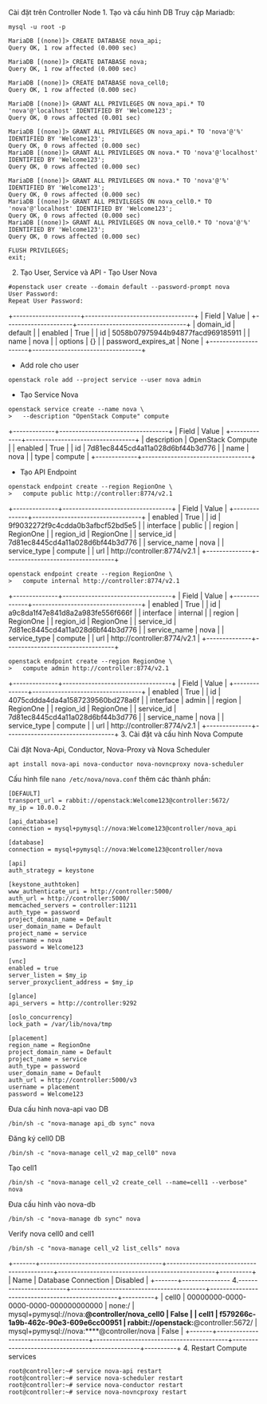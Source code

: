 Cài đặt trên Controller Node 1. Tạo và cấu hình DB
Truy cập Mariadb:
``` 
mysql -u root -p
```
```
MariaDB [(none)]> CREATE DATABASE nova_api;
Query OK, 1 row affected (0.000 sec)

MariaDB [(none)]> CREATE DATABASE nova;
Query OK, 1 row affected (0.000 sec)

MariaDB [(none)]> CREATE DATABASE nova_cell0;
Query OK, 1 row affected (0.000 sec)

MariaDB [(none)]> GRANT ALL PRIVILEGES ON nova_api.* TO 'nova'@'localhost' IDENTIFIED BY 'Welcome123';
Query OK, 0 rows affected (0.001 sec)

MariaDB [(none)]> GRANT ALL PRIVILEGES ON nova_api.* TO 'nova'@'%' IDENTIFIED BY 'Welcome123';
Query OK, 0 rows affected (0.000 sec)
MariaDB [(none)]> GRANT ALL PRIVILEGES ON nova.* TO 'nova'@'localhost' IDENTIFIED BY 'Welcome123';
Query OK, 0 rows affected (0.000 sec)

MariaDB [(none)]> GRANT ALL PRIVILEGES ON nova.* TO 'nova'@'%' IDENTIFIED BY 'Welcome123';
Query OK, 0 rows affected (0.000 sec)
MariaDB [(none)]> GRANT ALL PRIVILEGES ON nova_cell0.* TO 'nova'@'localhost' IDENTIFIED BY 'Welcome123';
Query OK, 0 rows affected (0.000 sec)
MariaDB [(none)]> GRANT ALL PRIVILEGES ON nova_cell0.* TO 'nova'@'%'    IDENTIFIED BY 'Welcome123';
Query OK, 0 rows affected (0.000 sec)

FLUSH PRIVILEGES;
exit;
```
2. Tạo User, Service và API - Tạo User Nova

``` 
#openstack user create --domain default --password-prompt nova
User Password:
Repeat User Password:
```

+---------------------+----------------------------------+
| Field               | Value                            |
+---------------------+----------------------------------+
| domain_id           | default                          |
| enabled             | True                             |
| id                  | 5058b07975944b94877facd969185911 |
| name                | nova                             |
| options             | {}                               |
| password_expires_at | None                             |
+---------------------+----------------------------------+

- Add role cho user
```
openstack role add --project service --user nova admin
```
- Tạo Service Nova

``` 
openstack service create --name nova \
>   --description "OpenStack Compute" compute
```
+-------------+----------------------------------+
| Field       | Value                            |
+-------------+----------------------------------+
| description | OpenStack Compute                |
| enabled     | True                             |
| id          | 7d81ec8445cd4a11a028d6bf44b3d776 |
| name        | nova                             |
| type        | compute                          |
+-------------+----------------------------------+
- Tạo API Endpoint
```
openstack endpoint create --region RegionOne \
>   compute public http://controller:8774/v2.1
```
+--------------+----------------------------------+
| Field        | Value                            |
+--------------+----------------------------------+
| enabled      | True                             |
| id           | 9f9032272f9c4cdda0b3afbcf52bd5e5 |
| interface    | public                           |
| region       | RegionOne                        |
| region_id    | RegionOne                        |
| service_id   | 7d81ec8445cd4a11a028d6bf44b3d776 |
| service_name | nova                             |
| service_type | compute                          |
| url          | http://controller:8774/v2.1      |
+--------------+----------------------------------+
```
openstack endpoint create --region RegionOne \
>   compute internal http://controller:8774/v2.1
```
+--------------+----------------------------------+
| Field        | Value                            |
+--------------+----------------------------------+
| enabled      | True                             |
| id           | a9c8da1f47e841d8a2a983fe556f666f |
| interface    | internal                         |
| region       | RegionOne                        |
| region_id    | RegionOne                        |
| service_id   | 7d81ec8445cd4a11a028d6bf44b3d776 |
| service_name | nova                             |
| service_type | compute                          |
| url          | http://controller:8774/v2.1      |
+--------------+----------------------------------+
```
openstack endpoint create --region RegionOne \
>   compute admin http://controller:8774/v2.1
```
+--------------+----------------------------------+
| Field        | Value                            |
+--------------+----------------------------------+
| enabled      | True                             |
| id           | 4075cddda4da4a1587239560bd278a6f |
| interface    | admin                            |
| region       | RegionOne                        |
| region_id    | RegionOne                        |
| service_id   | 7d81ec8445cd4a11a028d6bf44b3d776 |
| service_name | nova                             |
| service_type | compute                          |
| url          | http://controller:8774/v2.1      |
+--------------+----------------------------------+
3. Cài đặt và cấu hình Nova Compute

Cài đặt Nova-Api, Conductor, Nova-Proxy và Nova Scheduler
```
apt install nova-api nova-conductor nova-novncproxy nova-scheduler
```
Cấu hình file ``` nano /etc/nova/nova.conf ``` thêm các thành phần:
```
[DEFAULT]
transport_url = rabbit://openstack:Welcome123@controller:5672/
my_ip = 10.0.0.2

[api_database]
connection = mysql+pymysql://nova:Welcome123@controller/nova_api

[database]
connection = mysql+pymysql://nova:Welcome123@controller/nova

[api]
auth_strategy = keystone

[keystone_authtoken]
www_authenticate_uri = http://controller:5000/
auth_url = http://controller:5000/
memcached_servers = controller:11211
auth_type = password
project_domain_name = Default
user_domain_name = Default
project_name = service
username = nova
password = Welcome123

[vnc]
enabled = true
server_listen = $my_ip
server_proxyclient_address = $my_ip

[glance]
api_servers = http://controller:9292

[oslo_concurrency]
lock_path = /var/lib/nova/tmp

[placement]
region_name = RegionOne
project_domain_name = Default
project_name = service
auth_type = password
user_domain_name = Default
auth_url = http://controller:5000/v3
username = placement
password = Welcome123
```
Đưa cấu hình nova-api vao DB
```
/bin/sh -c "nova-manage api_db sync" nova
```
Đăng ký cell0 DB
```
/bin/sh -c "nova-manage cell_v2 map_cell0" nova
```
Tạo cell1
```
/bin/sh -c "nova-manage cell_v2 create_cell --name=cell1 --verbose" nova
```
Đưa cấu hình vào nova-db
```
/bin/sh -c "nova-manage db sync" nova
```
Verify nova cell0 and cell1
```
/bin/sh -c "nova-manage cell_v2 list_cells" nova
```
+-------+--------------------------------------+------------------------------------------+-------------------------------------------------+----------+
|  Name |                           Database Connection               | Disabled |
+-------+---------------
 4.------------------------+------------------------------------------+-------------------------------------------------+----------+
| cell0 | 00000000-0000-0000-0000-000000000000 |                  none:/                  | mysql+pymysql://nova:****@controller/nova_cell0 |  False   |
| cell1 | f579266c-1a9b-462c-90e3-609e6cc00951 | rabbit://openstack:****@controller:5672/ |    mysql+pymysql://nova:****@controller/nova    |  False   |
+-------+--------------------------------------+------------------------------------------+-------------------------------------------------+----------+
4. Restart Compute services
```
root@controller:~# service nova-api restart
root@controller:~# service nova-scheduler restart
root@controller:~# service nova-conductor restart
root@controller:~# service nova-novncproxy restart
```
